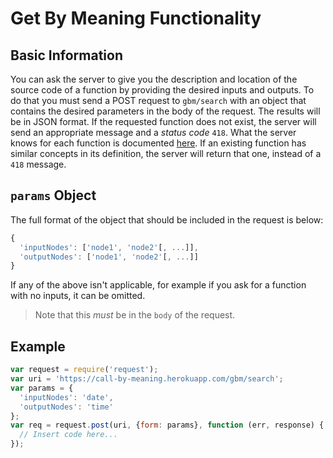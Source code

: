# Get By Meaning Functionality

## Basic Information

You can ask the server to give you the description and location of the source code of a function by providing the desired inputs and outputs. To do that you must send a POST request to `gbm/search` with an object that contains the desired parameters in the body of the request. The results will be in JSON format. If the requested function does not exist, the server will send an appropriate message and a *status code* `418`. What the server knows for each function is documented [here](./MODELS.md). If an existing function has similar concepts in its definition, the server will return that one, instead of a `418` message.

## `params` Object

The full format of the object that should be included in the request is below:

``` javascript
{
  'inputNodes': ['node1', 'node2'[, ...]],
  'outputNodes': ['node1', 'node2'[, ...]]
}
```

If any of the above isn't applicable, for example if you ask for a function with no inputs, it can be omitted.

> Note that this *must* be in the `body` of the request.

## Example

``` javascript
var request = require('request');
var uri = 'https://call-by-meaning.herokuapp.com/gbm/search';
var params = {
  'inputNodes': 'date',
  'outputNodes': 'time'
};
var req = request.post(uri, {form: params}, function (err, response) {
  // Insert code here...
});
```